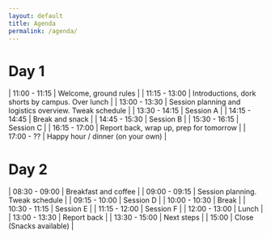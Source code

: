```yaml
---
layout: default
title: Agenda
permalink: /agenda/
---
```




# Day 1

|	11:00 - 11:15		|	Welcome, ground rules	|
|	11:15 - 13:00		|	Introductions, dork shorts by campus. Over lunch	|
|	13:00 - 13:30		|	Session planning and logistics overview. Tweak schedule	|
|	13:30 - 14:15		|	Session A	|
|	14:15 - 14:45		|	Break and snack	|
|	14:45 - 15:30		|	Session B	|
|	15:30 - 16:15		|	Session C	|
|	16:15 - 17:00		|	Report back, wrap up, prep for tomorrow	|
|	17:00 - ??			|	Happy hour / dinner (on your own)	|

# Day 2

|	08:30 - 09:00   |	Breakfast and coffee	|
|	09:00 - 09:15   |	Session planning. Tweak schedule	|
|	09:15 - 10:00   |	Session D	|
|	10:00 - 10:30   |	Break	|
|	10:30 - 11:15   |	Session E	|
|	11:15 - 12:00   |	Session F	|
|	12:00 - 13:00   |	Lunch	|
|	13:00 - 13:30   |	Report back	|
|	13:30 - 15:00   |	Next steps	|
|	15:00   |	Close (Snacks available)	|
